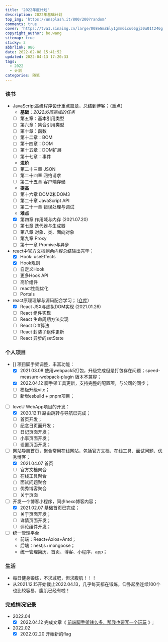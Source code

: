 ```yaml
---
title: '2022年度计划'
description: 2022年基础计划
top_img: 'https://unsplash.it/800/200?random'
comments: true
cover: 'https://tva1.sinaimg.cn/large/008eGmZEly1gmm6icu66gj30u01t246g.jpg'
copyright_author: bo.wang
sitemap: true
sticky: 3
abbrlink: 986
date: 2022-02-08 15:41:52
updated: 2022-04-13 17:20:33
tags:
  - 2022
  - 计划
categories: 随笔
---
```


<div id="posts-calendar"></div>

### 读书

- JavaScript高级程序设计重点篇章，总结到博客；（重点）
    - **基础**：_2022必须完成的任务_
    - [ ] 第五章：基本引用类型
    - [ ] 第六章：集合引用类型
    - [ ] 第十章：函数
    - [ ] 第十二章：BOM
    - [ ] 第十四章：DOM
    - [ ] 第十五章：DOM扩展
    - [ ] 第十七章：事件
    - **进阶**
    - [ ] 第二十三章 JSON
    - [ ] 第二十四章 网络请求
    - [ ] 第二十五章 客户端存储
    - **提高**
    - [ ] 第十六章 DOM2和DOM3
    - [ ] 第二十章 JavaScript API
    - [ ] 第二十一章 错误处理与调试
    - **难点**
    - [X] 第四章 作用域与内存 (2021.07.20)
    - [ ] 第七章 迭代器与生成器
    - [ ] 第八章 对象、类、面向对象
    - [ ] 第九章 Proxy
    - [ ] 第十一章 Promise与异步
  
- react中官方文档剩余内容总结输出完毕；
    - [X] Hook: useEffects
    - [X] Hook规则
    - [ ] 自定义Hook
    - [ ] 更多Hook API
    - [ ] 高阶组件
    - [ ] react性能优化
    - [ ] Portals
  
- react原理理解与源码配合学习；（[仓库](https://github.com/webbx/learnReactPrinciple)）
    - [X] React JSX与虚拟DOM实现 (2021.01.26)
    - [ ] React 组件实现
    - [ ] React 生命周期方法实现
    - [ ] React Diff算法
    - [ ] React 封装子组件更新
    - [ ] React 异步的setState

### 个人项目

- [] 项目脚手架调整，丰富功能：
  - [X] 2021.03.08 使用webpack5打包，升级完成但是打包存在问题；speed-measure-webpack-plugin 版本不兼容；
  - [X] 2022.04.12 脚手架工具更新，支持完整的配置项，与公司的同步；
  - [ ] 模板升级vite；
  - [ ] 新增esbuild + pnpm项目；

- [ ] loveU WebApp项目的开发：
    - [X] 2020.12.11 路由跳转与导航已完成；
    - [ ] 首页开发；
    - [ ] 纪念日页面开发；
    - [ ] 日记页面开发；
    - [ ] 小事页面开发；
    - [ ] 设置页面开发；

- [ ] 网站导航首页，聚合常用在线网站，包括官方文档、在线工具、面试问题、优秀博客；
    - [X] 2021.04.07 首页
    - [ ] 官方文档聚合
    - [ ] 在线工具聚合
    - [ ] 面试问题聚合
    - [ ] 优秀博客聚合
    - [ ] 关于页面

- [ ] 开发一个博客小程序，同步hexo博客内容；
    - [X] 2021.02.07 基础首页已完成；
    - [ ] 关于页面开发；
    - [ ] 详情页面开发；
    - [ ] 评论组件开发；

- [ ] 统一管理平台
  - 前端：React+Axios+Antd；
  - 后端：nestjs+mongoose；
  - 统一管理简历、首页、博客、小程序、app；

### 生活
- 每日健身锻炼，不求减肥，但求腹肌！！！
- 从2021.12.15开始截止2022.04.13，几乎每天都在锻炼，仰卧起坐连续100个也比较容易，腹肌已经有啦！

### 完成情况记录

- 2022.04
  - [X] 2022.04.12 完成文章《 [前端脚手架辣么多，那我也要写一个玩玩](https://blog.wangboweb.site/2022/04/13/29655.html) 》;
- 2022.02
  - [X] 2022.02.20 开始新的flag